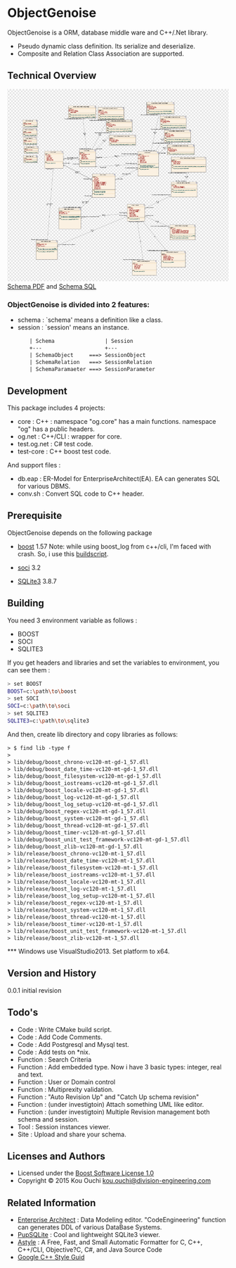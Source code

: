 # ObjectGenoise

ObjectGenoise is a ORM, database middle ware and C++/.Net library.
  - Pseudo dynamic class definition. Its serialize and deserialize.
  - Composite and Relation Class Association are supported. 

## Technical Overview

![schema pdf](https://github.com/KouOuchi/ObjectGenoise/blob/master/sql/OG-Schema.png)
[Schema PDF] and [Schema SQL]

### ObjectGenoise is divided into 2 features:
- schema : `schema' means a definition like a class. 
- session : `session' means an instance.
 
```features
       | Schema                | Session
       +---                    +---
       | SchemaObject     ===> SessionObject
       | SchemaRelation   ===> SessionRelation
       | SchemaParamaeter ===> SessionParameter
```


## Development
This package includes 4 projects:
- core : C++ : namespace "og.core" has a main functions. namespace "og" has a public headers.
- og.net : C++/CLI : wrapper for core.
- test.og.net : C# test code.
- test-core : C++ boost test code.

And support files :
- db.eap : ER-Model for EnterpriseArchitect(EA). EA can generates SQL for various DBMS.
- conv.sh : Convert SQL code to C++ header.

## Prerequisite
ObjectGenoise depends on the following package
* [boost] 1.57
	Note: while using boost_log from c++/cli, I'm faced with crash.
	So, i use this [buildscript]. 

* [soci] 3.2 
* [SQLite3] 3.8.7

## Building
You need 3 environment variable as follows : 
- BOOST
- SOCI
- SQLITE3

If you get headers and libraries and set the variables to environment, you can see them :
```sh
> set BOOST
BOOST=c:\path\to\boost
> set SOCI
SOCI=c:\path\to\soci
> set SQLITE3
SQLITE3=c:\path\to\sqlite3
```

And then, create lib directory and copy libraries as follows:
```
> $ find lib -type f
> 
> lib/debug/boost_chrono-vc120-mt-gd-1_57.dll
> lib/debug/boost_date_time-vc120-mt-gd-1_57.dll
> lib/debug/boost_filesystem-vc120-mt-gd-1_57.dll
> lib/debug/boost_iostreams-vc120-mt-gd-1_57.dll
> lib/debug/boost_locale-vc120-mt-gd-1_57.dll
> lib/debug/boost_log-vc120-mt-gd-1_57.dll
> lib/debug/boost_log_setup-vc120-mt-gd-1_57.dll
> lib/debug/boost_regex-vc120-mt-gd-1_57.dll
> lib/debug/boost_system-vc120-mt-gd-1_57.dll
> lib/debug/boost_thread-vc120-mt-gd-1_57.dll
> lib/debug/boost_timer-vc120-mt-gd-1_57.dll
> lib/debug/boost_unit_test_framework-vc120-mt-gd-1_57.dll
> lib/debug/boost_zlib-vc120-mt-gd-1_57.dll
> lib/release/boost_chrono-vc120-mt-1_57.dll
> lib/release/boost_date_time-vc120-mt-1_57.dll
> lib/release/boost_filesystem-vc120-mt-1_57.dll
> lib/release/boost_iostreams-vc120-mt-1_57.dll
> lib/release/boost_locale-vc120-mt-1_57.dll
> lib/release/boost_log-vc120-mt-1_57.dll
> lib/release/boost_log_setup-vc120-mt-1_57.dll
> lib/release/boost_regex-vc120-mt-1_57.dll
> lib/release/boost_system-vc120-mt-1_57.dll
> lib/release/boost_thread-vc120-mt-1_57.dll
> lib/release/boost_timer-vc120-mt-1_57.dll
> lib/release/boost_unit_test_framework-vc120-mt-1_57.dll
> lib/release/boost_zlib-vc120-mt-1_57.dll
```

*** Windows
use VisualStudio2013. Set platform to x64.

## Version and History
0.0.1 initial revision 
## Todo's
 - Code : Write CMake build script.
 - Code : Add Code Comments.
 - Code : Add Postgresql and Mysql test.
 - Code : Add tests on *nix.
 - Function : Search Criteria
 - Function : Add embedded type. Now i have 3 basic types: integer, real and text.
 - Function : User or Domain control
 - Function : Multiprexity validation.
 - Function : "Auto Revision Up" and "Catch Up schema revision"
 - Function : (under investigtoin) Attach something UML like editor.
 - Function : (under investigtoin) Multiple Revision management both schema and session. 
 - Tool : Session instances viewer.
 - Site : Upload and share your schema. 

## Licenses and Authors
  * Licensed under the [Boost Software License 1.0]
  * Copyright &copy; 2015 Kou Ouchi <kou.ouchi@division-engineering.com>
  
## Related Information
- [Enterprise Architect] : Data Modeling editor. "CodeEngineering" function can generates DDL of various DataBase Systems. 
- [PupSQLite] : Cool and lightweight SQLite3 viewer.
- [Astyle] : A Free, Fast, and Small Automatic Formatter
for C, C++, C++/CLI, Objective?C, C#, and Java Source Code
- [Google C++ Style Guid]

[soci]:http://soci.sourceforge.net/
[boost]:http://www.boost.org/
[Enterprise Architect]:http://www.sparxsystems.com/products/ea/index.html
[PupSQLite]:https://www.eonet.ne.jp/~pup/software.html
[Boost Software License 1.0]:http://www.boost.org/LICENSE_1_0.txt
[SQLite3]:http://soci.sourceforge.net/
[Astyle]:http://astyle.sourceforge.net/
[Google C++ Style Guid]:http://google-styleguide.googlecode.com/svn/trunk/cppguide.html
[Schema PDF]:https://github.com/KouOuchi/ObjectGenoise/blob/master/sql/OG-Schema.pdf
[Schema SQL]:https://github.com/KouOuchi/ObjectGenoise/blob/master/sql/OG-Schema.sql
[buildscript]:https://github.com/KouOuchi/ObjectGenoise/blob/master/etc/boost_build.bat
